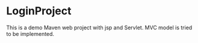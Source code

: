 # LoginProject
This is a demo Maven web project with jsp and Servlet.
MVC model is tried to be implemented.
